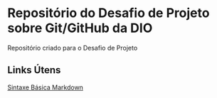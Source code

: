 # Repositório do Desafio de Projeto sobre Git/GitHub da DIO
Repositório criado para o Desafio de Projeto

## Links Útens
[Sintaxe Básica Markdown](https://www.markdownguide.org/basic-syntax/)
